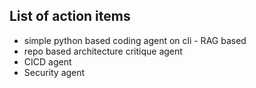 ## List of action items
- simple python based coding agent on cli - RAG based
- repo based architecture critique agent
- CICD agent
- Security agent
